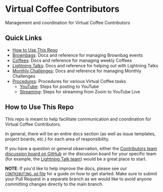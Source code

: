 # Virtual Coffee Contributors

Management and coordination for Virtual Coffee Contributors

## Quick Links

- [How to Use This Repo](#how-to-use-this-repo)
- [Brownbags](./brownbags): Docs and reference for managing Brownbag events
- [Coffees](./coffees): Docs and reference for managing weekly Coffees
- [Lightning Talks](./lightning-talks): Docs and reference for helping out with Lightning Talks
- [Monthly Challenges](./monthly-challenges): Docs and reference for managing Monthly Challenges
- [Procedures](./procedures): Procedures for various Virtual Coffee tasks
  - [YouTube](./procedures/youtube.md): Steps for posting to YouTube
  - [Streaming](./procedures/streaming.md): Steps for streaming from Zoom to YouTube Live

## How to Use This Repo

This repo is meant to help facilitate communication and coordination for Virtual Coffee Contributors.

In general, there will be an entire docs section (as well as issue templates, project boards, etc.) for each area of responsibility.

If you have a question or general observation, either the [Contributors team discussion board on GitHub](https://github.com/orgs/Virtual-Coffee/teams/contributors) or the discussion board for your specific team (for example, the [Lightning Talk team](https://github.com/orgs/Virtual-Coffee/teams/lightning-talk-team)) would be a great place to start.

**NOTE**: If you'd like to help improve the docs, please see our [`CONTRIBUTING.md` file](CONTRIBUTING.md) for a guide on how to get started. Make sure to submit your Pull Request in a separate branch as we would like to avoid anyone committing changes directly to the main branch.
